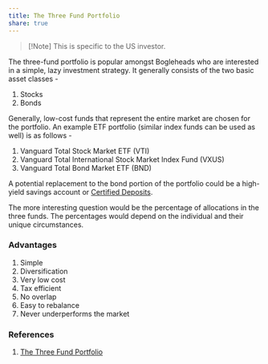 ```yaml
---
title: The Three Fund Portfolio
share: true
---
```



 > 
 > \[!Note\]
 > This is specific to the US investor.

The three-fund portfolio is popular amongst Bogleheads who are interested in a simple, lazy investment strategy. It generally consists of the two basic asset classes - 

1. Stocks
1. Bonds

Generally, low-cost funds that represent the entire market are chosen for the portfolio. An example  ETF portfolio (similar index funds can be used as well) is as follows - 

1. Vanguard Total Stock Market ETF (VTI)
1. Vanguard Total International Stock Market Index Fund (VXUS)
1. Vanguard Total Bond Market ETF (BND)

A potential replacement to the bond portion of the portfolio could be a high-yield savings account or [Certified Deposits](./Certified%20Deposits.md).

The more interesting question would be the percentage of allocations in the three funds. The percentages would depend on the individual and their unique circumstances.

### Advantages

1. Simple
1. Diversification
1. Very low cost
1. Tax efficient
1. No overlap
1. Easy to rebalance
1. Never underperforms the market

### References

1. [The Three Fund Portfolio](https://www.bogleheads.org/wiki/Three-fund_portfolio)

